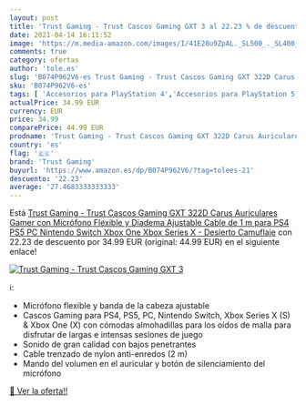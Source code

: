```yaml
---
layout: post
title: 'Trust Gaming - Trust Cascos Gaming GXT 3 al 22.23 % de descuento'
date: 2021-04-14 16:11:52
image: 'https://m.media-amazon.com/images/I/41E28u9ZpAL._SL500_._SL400_.jpg'
comments: true
category: ofertas
author: 'tole.es'
slug: 'B074P962V6-es Trust Gaming - Trust Cascos Gaming GXT 322D Carus...'
sku: 'B074P962V6-es'
tags: [ 'Accesorios para PlayStation 4','Accesorios para PlayStation 5','Auriculares para PlayStation 5','Hardware y juegos para PlayStation 4','Hardware y juegos para PlayStation 5','Videojuegos','nintendo','ps4','ps5','trust gaming','xbox', ]
actualPrice: 34.99 EUR
currency: EUR
price: 34.99
comparePrice: 44.99 EUR
prodname: 'Trust Gaming - Trust Cascos Gaming GXT 322D Carus Auriculares Gamer con Micrófono Flexible y Diadema Ajustable  Cable de 1 m  para PS4  PS5  PC  Nintendo Switch  Xbox One  Xbox Series X - Desierto Camuflaje'
country: 'es'
flag: '🇪🇸'
brand: 'Trust Gaming'
buyurl: 'https://www.amazon.es/dp/B074P962V6/?tag=tolees-21'
descuento: '22.23'
average: '27.4683333333333'
---
```


Está [Trust Gaming - Trust Cascos Gaming GXT 322D Carus Auriculares Gamer con Micrófono Flexible y Diadema Ajustable  Cable de 1 m  para PS4  PS5  PC  Nintendo Switch  Xbox One  Xbox Series X - Desierto Camuflaje](https://www.amazon.es/dp/B074P962V6/?tag=tolees-21) con 22.23 de descuento por 34.99 EUR (original: 44.99 EUR) en el siguiente enlace!

[![Trust Gaming - Trust Cascos Gaming GXT 3](https://m.media-amazon.com/images/I/41E28u9ZpAL._SL500_._SL400_.jpg)](https://www.amazon.es/dp/B074P962V6/?tag=tolees-21)

ℹ️:

- Micrófono flexible y banda de la cabeza ajustable
- Cascos Gaming para PS4, PS5, PC, Nintendo Switch, Xbox Series X (S) & Xbox One (X) con cómodas almohadillas para los oídos de malla para disfrutar de largas e intensas sesiones de juego
- Sonido de gran calidad con bajos penetrantes
- Cable trenzado de nylon anti-enredos (2 m)
- Mando del volumen en el auricular y botón de silenciamiento del micrófono

[🛒 Ver la oferta!!](https://www.amazon.es/dp/B074P962V6/?tag=tolees-21)
